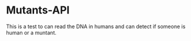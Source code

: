 # Mutants-API
This is a test to can read the DNA in humans and can detect if someone is human or a muntant.

